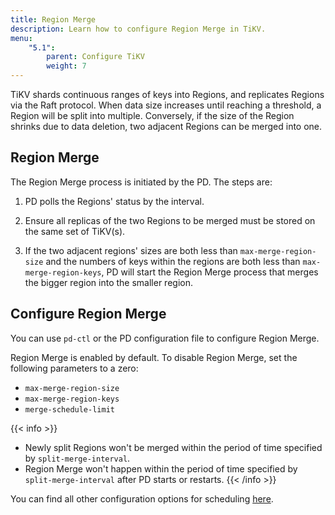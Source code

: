 ```yaml
---
title: Region Merge
description: Learn how to configure Region Merge in TiKV.
menu:
    "5.1":
        parent: Configure TiKV
        weight: 7
---
```


TiKV shards continuous ranges of keys into Regions, and replicates Regions via the Raft protocol. When data size increases until reaching a threshold, a Region will be split into multiple. Conversely, if the size of the Region shrinks due to data deletion, two adjacent Regions can be merged into one.

## Region Merge

The Region Merge process is initiated by the PD. The steps are:

1. PD polls the Regions' status by the interval.

2. Ensure all replicas of the two Regions to be merged must be stored on the same set of TiKV(s).

2. If the two adjacent regions' sizes are both less than `max-merge-region-size` and the numbers of keys within the regions are both less than `max-merge-region-keys`, PD will start the Region Merge process that merges the bigger region into the smaller region.

## Configure Region Merge

You can use `pd-ctl` or the PD configuration file to configure Region Merge.


Region Merge is enabled by default. To disable Region Merge, set the following parameters to a zero:

- `max-merge-region-size`
- `max-merge-region-keys`
- `merge-schedule-limit`

{{< info >}}
- Newly split Regions won't be merged within the period of time specified by `split-merge-interval`.
- Region Merge won't happen within the period of time specified by `split-merge-interval` after PD starts or restarts.
{{< /info >}}

You can find all other configuration options for scheduling [here](../pd-configuration-file/#schedule).
